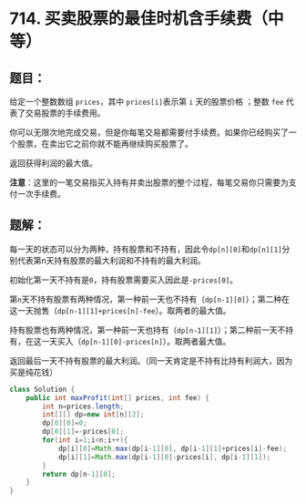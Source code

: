 # 714. 买卖股票的最佳时机含手续费（中等）
## 题目：
给定一个整数数组 `prices`，其中 `prices[i]`表示第 `i` 天的股票价格 ；整数 `fee` 代表了交易股票的手续费用。

你可以无限次地完成交易，但是你每笔交易都需要付手续费。如果你已经购买了一个股票，在卖出它之前你就不能再继续购买股票了。

返回获得利润的最大值。

**注意**：这里的一笔交易指买入持有并卖出股票的整个过程，每笔交易你只需要为支付一次手续费。
## 题解：
每一天的状态可以分为两种，持有股票和不持有，因此令`dp[n][0]`和`dp[n][1]`分别代表第n天持有股票的最大利润和不持有的最大利润。

初始化第一天不持有是`0`，持有股票需要买入因此是`-prices[0]`。

第`n`天不持有股票有两种情况，第一种前一天也不持有（`dp[n-1][0]`）；第二种在这一天抛售（`dp[n-1][1]+prices[n]-fee`）。取两者的最大值。

持有股票也有两种情况，第一种前一天也持有（`dp[n-1][1]`）；第二种前一天不持有，在这一天买入（`dp[n-1][0]-prices[n]`）。取两者最大值。

返回最后一天不持有股票的最大利润。（同一天肯定是不持有比持有利润大，因为买是纯花钱）
```java
class Solution {
    public int maxProfit(int[] prices, int fee) {
        int n=prices.length;
        int[][] dp=new int[n][2];
        dp[0][0]=0;
        dp[0][1]=-prices[0];
        for(int i=1;i<n;i++){
            dp[i][0]=Math.max(dp[i-1][0], dp[i-1][1]+prices[i]-fee);
            dp[i][1]=Math.max(dp[i-1][0]-prices[i], dp[i-1][1]);
        }
        return dp[n-1][0];
    }
}
```